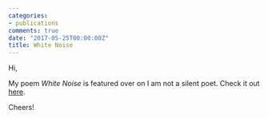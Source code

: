 ```yaml
---
categories:
- publications
comments: true
date: "2017-05-25T00:00:00Z"
title: White Noise
---
```

  
Hi,  

My poem *White Noise* is featured over on I am not a silent poet. Check it out <a href="https://iamnotasilentpoet.wordpress.com/2017/05/24/white-noise-by-david-ralph-lewis/">here</a>.  

Cheers!  
